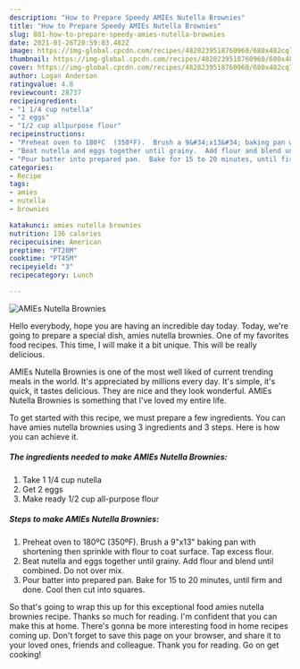 ```yaml
---
description: "How to Prepare Speedy AMIEs Nutella Brownies"
title: "How to Prepare Speedy AMIEs Nutella Brownies"
slug: 881-how-to-prepare-speedy-amies-nutella-brownies
date: 2021-01-26T20:59:03.482Z
image: https://img-global.cpcdn.com/recipes/4828239518760960/680x482cq70/amies-nutella-brownies-recipe-main-photo.jpg
thumbnail: https://img-global.cpcdn.com/recipes/4828239518760960/680x482cq70/amies-nutella-brownies-recipe-main-photo.jpg
cover: https://img-global.cpcdn.com/recipes/4828239518760960/680x482cq70/amies-nutella-brownies-recipe-main-photo.jpg
author: Logan Anderson
ratingvalue: 4.8
reviewcount: 28737
recipeingredient:
- "1 1/4 cup nutella"
- "2 eggs"
- "1/2 cup allpurpose flour"
recipeinstructions:
- "Preheat oven to 180ºC  (350ºF).  Brush a 9&#34;x13&#34; baking pan with shortening then sprinkle with flour to coat surface. Tap excess flour."
- "Beat nutella and eggs together until grainy.  Add flour and blend until combined.  Do not over mix."
- "Pour batter into prepared pan.  Bake for 15 to 20 minutes, until firm and done.  Cool then cut into squares."
categories:
- Recipe
tags:
- amies
- nutella
- brownies

katakunci: amies nutella brownies 
nutrition: 136 calories
recipecuisine: American
preptime: "PT20M"
cooktime: "PT45M"
recipeyield: "3"
recipecategory: Lunch

---
```



![AMIEs Nutella Brownies](https://img-global.cpcdn.com/recipes/4828239518760960/680x482cq70/amies-nutella-brownies-recipe-main-photo.jpg)

Hello everybody, hope you are having an incredible day today. Today, we're going to prepare a special dish, amies nutella brownies. One of my favorites food recipes. This time, I will make it a bit unique. This will be really delicious.

AMIEs Nutella Brownies is one of the most well liked of current trending meals in the world. It's appreciated by millions every day. It's simple, it's quick, it tastes delicious. They are nice and they look wonderful. AMIEs Nutella Brownies is something that I've loved my entire life.




To get started with this recipe, we must prepare a few ingredients. You can have amies nutella brownies using 3 ingredients and 3 steps. Here is how you can achieve it.

<!--inarticleads1-->

##### The ingredients needed to make AMIEs Nutella Brownies:

1. Take 1 1/4 cup nutella
1. Get 2 eggs
1. Make ready 1/2 cup all-purpose flour




<!--inarticleads2-->

##### Steps to make AMIEs Nutella Brownies:

1. Preheat oven to 180ºC  (350ºF).  Brush a 9&#34;x13&#34; baking pan with shortening then sprinkle with flour to coat surface. Tap excess flour.
1. Beat nutella and eggs together until grainy.  Add flour and blend until combined.  Do not over mix.
1. Pour batter into prepared pan.  Bake for 15 to 20 minutes, until firm and done.  Cool then cut into squares.




So that's going to wrap this up for this exceptional food amies nutella brownies recipe. Thanks so much for reading. I'm confident that you can make this at home. There's gonna be more interesting food in home recipes coming up. Don't forget to save this page on your browser, and share it to your loved ones, friends and colleague. Thank you for reading. Go on get cooking!
